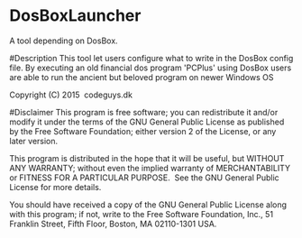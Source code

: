 # DosBoxLauncher
A tool depending on DosBox. 

#Description
This tool let users configure what to write in the DosBox config file. 
By executing an old financial dos program 'PCPlus' using DosBox users are able to run 
the ancient but beloved program on newer Windows OS 

Copyright (C) 2015  codeguys.dk

#Disclaimer
This program is free software; you can redistribute it and/or modify
it under the terms of the GNU General Public License as published by
the Free Software Foundation; either version 2 of the License, or
any later version.

This program is distributed in the hope that it will be useful,
but WITHOUT ANY WARRANTY; without even the implied warranty of
MERCHANTABILITY or FITNESS FOR A PARTICULAR PURPOSE.  See the
GNU General Public License for more details.

You should have received a copy of the GNU General Public License along
with this program; if not, write to the Free Software Foundation, Inc.,
51 Franklin Street, Fifth Floor, Boston, MA 02110-1301 USA.
